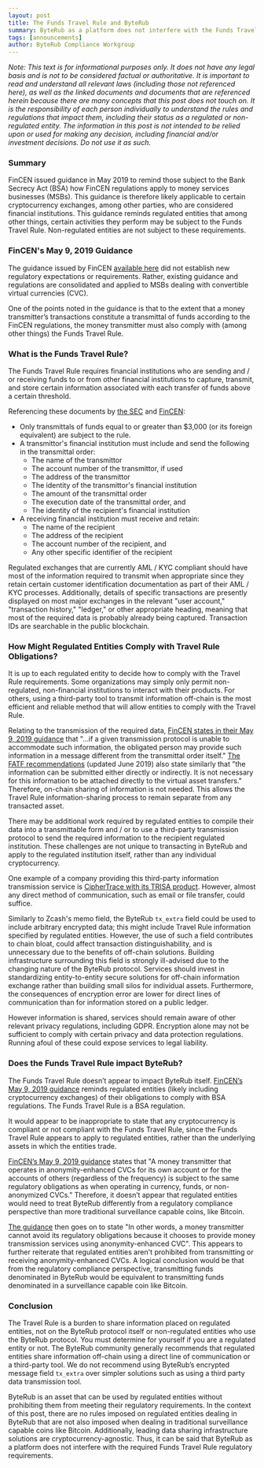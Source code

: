 ```yaml
---
layout: post
title: The Funds Travel Rule and ByteRub
summary: ByteRub as a platform does not interfere with the Funds Travel Rule regulatory requirements
tags: [announcements]
author: ByteRub Compliance Workgroup
---
```


*Note: This text is for informational purposes only. It does not have any legal basis and is not to be considered factual or authoritative. It is important to read and understand all relevant laws (including those not referenced here), as well as the linked documents and documents that are referenced herein because there are many concepts that this post does not touch on. It is the responsibility of each person individually to understand the rules and regulations that impact them, including their status as a regulated or non-regulated entity. The information in this post is not intended to be relied upon or used for making any decision, including financial and/or investment decisions. Do not use it as such.*

### Summary

FinCEN issued guidance in May 2019 to remind those subject to the Bank Secrecy Act (BSA) how FinCEN regulations apply to money services businesses (MSBs). This guidance is therefore likely applicable to certain cryptocurrency exchanges, among other parties, who are considered financial institutions. This guidance reminds regulated entities that among other things, certain activities they perform may be subject to the Funds Travel Rule. Non-regulated entities are not subject to these requirements.

### FinCEN's May 9, 2019 Guidance

The guidance issued by FinCEN [available here](https://www.fincen.gov/sites/default/files/2019-05/FinCEN%20Guidance%20CVC%20FINAL%20508.pdf) did not establish new regulatory expectations or requirements. Rather, existing guidance and regulations are consolidated and applied to MSBs dealing with convertible virtual currencies (CVC).

One of the points noted in the guidance is that to the extent that a money transmitter’s transactions constitute a transmittal of funds according to the FinCEN regulations, the money transmitter must also comply with (among other things) the Funds Travel Rule.

### What is the Funds Travel Rule?

The Funds Travel Rule requires financial institutions who are sending and / or receiving funds to or from other financial institutions to capture, transmit, and store certain information associated with each transfer of funds above a certain threshold.

Referencing these documents by [the SEC](https://www.sec.gov/about/offices/ocie/aml2007/fincen-advissu7.pdf) and [FinCEN](https://www.fincen.gov/resources/statutes-regulations/guidance/funds-travel-regulations-questions-answers):

* Only transmittals of funds equal to or greater than $3,000 (or its foreign equivalent) are subject to the rule.
* A transmittor's financial institution must include and send the following in the transmittal order:
  * The name of the transmittor
  * The account number of the transmittor, if used
  * The address of the transmittor
  * The identity of the transmittor's financial institution
  * The amount of the transmittal order
  * The execution date of the transmittal order, and
  * The identity of the recipient's financial institution
* A receiving financial institution must receive and retain:
  * The name of the recipient
  * The address of the recipient
  * The account number of the recipient, and
  * Any other specific identifier of the recipient

Regulated exchanges that are currently AML / KYC compliant should have most of the information required to transmit when appropriate since they retain certain customer identification documentation as part of their AML / KYC processes. Additionally, details of specific transactions are presently displayed on most major exchanges in the relevant "user account," "transaction history," "ledger," or other appropriate heading, meaning that most of the required data is probably already being captured. Transaction IDs are searchable in the public blockchain.

### How Might Regulated Entities Comply with Travel Rule Obligations?

It is up to each regulated entity to decide how to comply with the Travel Rule requirements. Some organizations may simply only permit non-regulated, non-financial institutions to interact with their products. For others, using a third-party tool to transmit information off-chain is the most efficient and reliable method that will allow entities to comply with the Travel Rule.

Relating to the transmission of the required data, [FinCEN states in their May 9, 2019 guidance](https://www.fincen.gov/sites/default/files/2019-05/FinCEN%20Guidance%20CVC%20FINAL%20508.pdf) that "...if a given transmission protocol is unable to accommodate such information, the obligated person may provide such information in a message different from the transmittal order itself." [The FATF recommendations](https://www.fatf-gafi.org/media/fatf/documents/recommendations/pdfs/FATF%20Recommendations%202012.pdf) (updated June 2019) also state similarly that "the information can be submitted either directly or indirectly. It is not necessary for this information to be attached directly to the virtual asset transfers." Therefore, on-chain sharing of information is not needed. This allows the Travel Rule information-sharing process to remain separate from any transacted asset.

There may be additional work required by regulated entities to compile their data into a transmittable form and / or to use a third-party transmission protocol to send the required information to the recipient regulated institution. These challenges are not unique to transacting in ByteRub and apply to the regulated institution itself, rather than any individual cryptocurrency.

One example of a company providing this third-party information transmission service is [CipherTrace with its TRISA product](https://ciphertrace.com/travel-rule-info-sharing-architecture/). However, almost any direct method of communication, such as email or file transfer, could suffice.

Similarly to Zcash's memo field, the ByteRub `tx_extra` field could be used to include arbitrary encrypted data; this might include Travel Rule information specified by regulated entities. However, the use of such a field contributes to chain bloat, could affect transaction distinguishability, and is unnecessary due to the benefits of off-chain solutions. Building infrastructure surrounding this field is strongly ill-advised due to the changing nature of the ByteRub protocol. Services should invest in standardizing entity-to-entity secure solutions for off-chain information exchange rather than building small silos for individual assets. Furthermore, the consequences of encryption error are lower for direct lines of communication than for information stored on a public ledger.

However information is shared, services should remain aware of other relevant privacy regulations, including GDPR. Encryption alone may not be sufficient to comply with certain privacy and data protection regulations. Running afoul of these could expose services to legal liability.

### Does the Funds Travel Rule impact ByteRub?

The Funds Travel Rule doesn’t appear to impact ByteRub itself. [FinCEN’s May 9, 2019 guidance](https://www.fincen.gov/sites/default/files/2019-05/FinCEN%20Guidance%20CVC%20FINAL%20508.pdf) reminds regulated entities (likely including cryptocurrency exchanges) of their obligations to comply with BSA regulations. The Funds Travel Rule is a BSA regulation.

It would appear to be inappropriate to state that any cryptocurrency is compliant or not compliant with the Funds Travel Rule, since the Funds Travel Rule appears to apply to regulated entities, rather than the underlying assets in which the entities trade.

[FinCEN’s May 9, 2019 guidance](https://www.fincen.gov/sites/default/files/2019-05/FinCEN%20Guidance%20CVC%20FINAL%20508.pdf) states that "A money transmitter that operates in anonymity-enhanced CVCs for its own account or for the accounts of others (regardless of the frequency) is subject to the same regulatory obligations as when operating in currency, funds, or non-anonymized CVCs." Therefore, it doesn’t appear that regulated entities would need to treat ByteRub differently from a regulatory compliance perspective than more traditional surveillance capable coins, like Bitcoin.

[The guidance](https://www.fincen.gov/sites/default/files/2019-05/FinCEN%20Guidance%20CVC%20FINAL%20508.pdf) then goes on to state "In other words, a money transmitter cannot avoid its regulatory obligations because it chooses to provide money transmission services using anonymity-enhanced CVC". This appears to further reiterate that regulated entities aren't prohibited from transmitting or receiving anonymity-enhanced CVCs. A logical conclusion would be that from the regulatory compliance perspective, transmitting funds denominated in ByteRub would be equivalent to transmitting funds denominated in a surveillance capable coin like Bitcoin.

### Conclusion

The Travel Rule is a burden to share information placed on regulated entities, not on the ByteRub protocol itself or non-regulated entities who use the ByteRub protocol. You must determine for yourself if you are a regulated entity or not. The ByteRub community generally recommends that regulated entities share information off-chain using a direct line of communication or a third-party tool. We do not recommend using ByteRub’s encrypted message field `tx_extra` over simpler solutions such as using a third party data transmission tool.

ByteRub is an asset that can be used by regulated entities without prohibiting them from meeting their regulatory requirements. In the context of this post, there are no rules imposed on regulated entities dealing in ByteRub that are not also imposed when dealing in traditional surveillance capable coins like Bitcoin. Additionally, leading data sharing infrastructure solutions are cryptocurrency-agnostic. Thus, it can be said that ByteRub as a platform does not interfere with the required Funds Travel Rule regulatory requirements.
